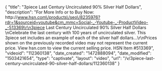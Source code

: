 {
    "title": "3piece Last Century Uncirculated 90% Silver Half Dollars",
    "description": "For More Info or to Buy Now: http:\/\/www.hsn.com\/products\/seo\/8235976?rdr=1&sourceid=youtube&cm_mmc=Social-_-Youtube-_-ProductVideo-_-513369\r\n3piece Last Century Uncirculated 90% Silver Half Dollars  \nCelebrate the last century with 100 years of uncirculated silver. This 3piece set includes an example of each of the silver half dollars...\r\nPrices shown on the previously recorded video may not represent the current price.  View hsn.com to view the current selling price. HSN Item #513369",
    "videoid": "112360138",
    "date_created": "1472888094",
    "date_modified": "1503421654",
    "type": "captivate",
    "layout": "video",
    "url": "\/v\/3piece-last-century-uncirculated-90-silver-half-dollars\/112360138"
}